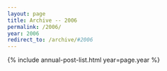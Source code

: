 ```yaml
---
layout: page
title: Archive -- 2006
permalink: /2006/
year: 2006
redirect_to: /archive/#2006
---
```


{% include annual-post-list.html year=page.year %}
